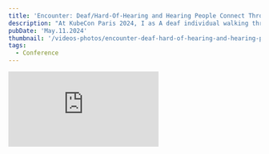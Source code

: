 ```yaml
---
title: 'Encounter: Deaf/Hard-Of-Hearing and Hearing People Connect Through Sign Language'
description: "At KubeCon Paris 2024, I as A deaf individual walking through the booths encountered a hearing signer, sparking a heartwarming conversation about their shared love of sign language. The hearing signer reveals that She learned the sign language while studying in San Francisco and enjoys using it to connect with the deaf community. I express their gratitude and emphasize the importance of communication and understanding between both communities, regardless of fluency. The encounter leaves both individuals feeling inspired and connected."
pubDate: 'May.11.2024'
thumbnail: '/videos-photos/encounter-deaf-hard-of-hearing-and-hearing-people-connect-through-sign-language.webp'
tags: 
  - Conference
---
```


<iframe 
  class="youtube-frame"
  src="https://www.youtube.com/embed/XOW28muPQbw?si=g2bY0VsqkjBfy_fb"
  title="YouTube video player" 
  frameborder="0"
  allow="accelerometer; autoplay; clipboard-write; encrypted-media; gyroscope; picture-in-picture; web-share"
  referrerpolicy="strict-origin-when-cross-origin"
  allowfullscreen>
</iframe>
